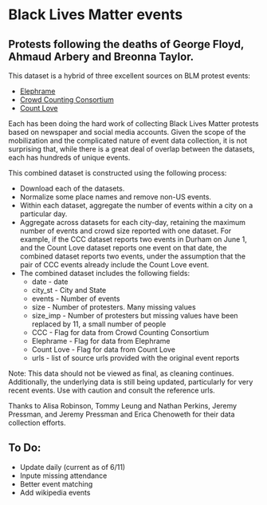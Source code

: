 # Black Lives Matter events
## Protests following the deaths of George Floyd, Ahmaud Arbery and Breonna Taylor.


This dataset is a hybrid of three excellent sources on BLM protest events:   
* [Elephrame](https://elephrame.com/textbook/BLM/chart)   
* [Crowd Counting Consortium](https://sites.google.com/view/crowdcountingconsortium/view-download-the-data?authuser=0)  
* [Count Love](https://countlove.org)

Each has been doing the hard work of collecting Black Lives Matter protests based on newspaper and social media accounts. Given the scope of the mobilization and the complicated nature of event data collection, it is not surprising that, while there is a great deal of overlap between the datasets, each has hundreds of unique events.

This combined dataset is constructed using the following process:   
* Download each of the datasets.     
* Normalize some place names and remove non-US events.   
* Within each dataset, aggregate the number of events within a city on a particular day.   
* Aggregate across datasets for each city-day, retaining the maximum number of events and crowd size reported with one dataset. For example, if the CCC dataset reports two events in Durham on June 1, and the Count Love dataset reports one event on that date, the combined dataset reports two events, under the assumption that the pair of CCC events already include the  Count Love event.   
* The combined dataset includes the following fields:   
   * date - date    
   * city_st - City and State    
   * events - Number of events   
   * size - Number of protesters. Many missing values   
   * size_imp - Number of protesters but missing values have been replaced by 11, a small number of people   
   * CCC - Flag for data from Crowd Counting Consortium   
   * Elephrame - Flag for data from Elephrame   
   * Count Love    - Flag for data from Count Love    
   * urls - list of source urls provided with the original event reports   

Note: This data should not be viewed as final, as cleaning continues. Additionally, the underlying data is still being updated, particularly for very recent events. Use with caution and consult the reference urls.

Thanks to Alisa Robinson,  Tommy Leung and Nathan Perkins, Jeremy Pressman, and Jeremy Pressman and Erica Chenoweth for their data collection efforts.

## To Do:
* Update daily (current as of 6/11)
* Inpute missing attendance
* Better event matching
* Add wikipedia events
